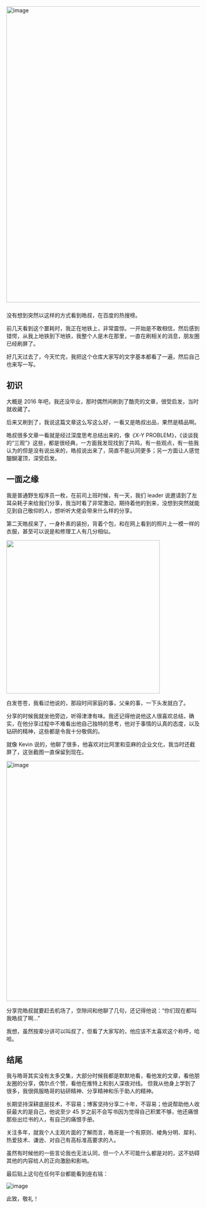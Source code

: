 <img width="773" alt="image" src="https://github.com/renny-ren/Remembering-Haoel/assets/19547819/d61b2bd7-da33-4f54-8a4f-46200d105285">

###


没有想到突然以这样的方式看到皓叔，在百度的热搜榜。

前几天看到这个噩耗时，我正在地铁上，非常震惊。一开始是不敢相信，然后感到错愕，从我上地铁到下地铁，我整个人是木在那里，一直在刷相关的消息，朋友圈已经刷屏了。

好几天过去了，今天忙完，我把这个仓库大家写的文字基本都看了一遍，然后自己也来写一写。

## 初识

大概是 2016 年吧，我还没毕业，那时偶然间刷到了酷壳的文章，很受启发，当时就收藏了。

后来又刷到了，我说这篇文章这么写这么好，一看又是皓叔出品，果然是精品啊。

皓叔很多文章一看就是经过深度思考总结出来的，像《X-Y PROBLEM》，《谈谈我的“三观”》这些，都是很经典，一方面我发现找到了共鸣，有一些观点，有一些我认为的但是没有说出来的，皓叔说出来了，简直不能认同更多；另一方面让人感觉醍醐灌顶，深受启发。


## 一面之缘

我是普通野生程序员一枚，在前司上班时候，有一天，我们 leader 说邀请到了左耳朵耗子来给我们分享，我当时看了非常激动，期待着他的到来，没想到突然就能见到自己敬仰的人，想听听大佬会带来什么样的分享。

第二天皓叔来了，一身朴素的装扮，背着个包，和在网上看到的照片上一模一样的衣服，甚至可以说是和修理工人有几分相似。

<img width="400" src="https://github.com/renny-ren/Remembering-Haoel/assets/19547819/6df0f6bd-dc06-4374-b181-ac198371e61e">

白发苍苍，我看过他说的，那段时间家庭的事，父亲的事，一下头发就白了。

分享的时候我就坐他旁边，听得津津有味。我还记得他说他这人很喜欢总结，确实，在他分享过程中不难看出他自己独特的思考，他对于事情的认真的态度，以及钻研的精神，这些都是令我十分敬佩的。

就像 Kevin 说的，他聊了很多，他喜欢对比阿里和亚麻的企业文化，我当时还截屏了，这张截图一直保留到现在。

<img width="627" alt="image" src="https://github.com/renny-ren/Remembering-Haoel/assets/19547819/5633d237-8969-4dee-93a2-334dc0664ff4">

分享完皓叔就要赶去机场了，空隙间和他聊了几句，还记得他说：“你们现在都叫我皓叔了啊…”

我想，虽然按辈分讲可以叫叔了，但看了大家写的，他应该不太喜欢这个称呼，哈哈。

## 结尾

我与皓哥其实没有太多交集，大部分时候我都是默默地看，看他发的文章，看他朋友圈的分享，偶尔点个赞，看他在推特上和别人深夜对线。
但我从他身上学到了很多，我很佩服皓哥的钻研精神、分享精神和乐于助人的精神。

长期坚持深耕底层技术，不容易；博客坚持分享二十年，不容易；他说帮助他人收获最大的是自己，他说至少 45 岁之前不会写书因为觉得自己积累不够，他还痛恨那些出烂书的人，有自己的痛恨手册。

关注多年，就我个人主观片面的了解而言，皓哥是一个有原则、棱角分明、犀利、热爱技术、谦逊、对自己有高标准高要求的人。

虽然有时候他的一些言论我也无法认同，但一个人不可能什么都是对的，这不妨碍其他的内容给人的正向激励和影响。

最后贴上这句在任何平台都能看到座右铭：

![image](https://github.com/renny-ren/Remembering-Haoel/assets/19547819/43b4200e-3e2a-4e29-851c-3d0754fd9206)

此致，敬礼！



